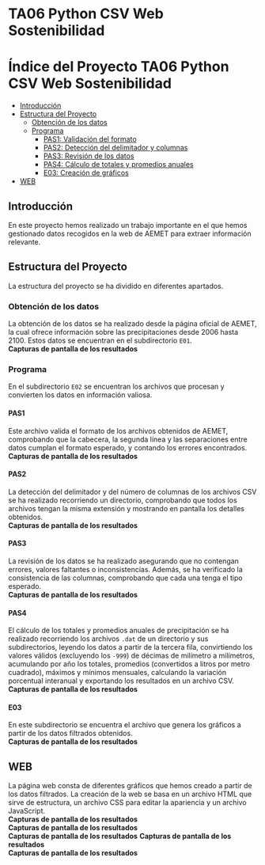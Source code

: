 # TA06 Python CSV Web Sostenibilidad

# Índice del Proyecto TA06 Python CSV Web Sostenibilidad

- [Introducción](#introducción)
- [Estructura del Proyecto](#estructura-del-proyecto)
  - [Obtención de los datos](#obtención-de-los-datos)
  - [Programa](#programa)
    - [PAS1: Validación del formato](#pas1-validación-del-formato)
    - [PAS2: Detección del delimitador y columnas](#pas2-detección-del-delimitador-y-columnas)
    - [PAS3: Revisión de los datos](#pas3-revisión-de-los-datos)
    - [PAS4: Cálculo de totales y promedios anuales](#pas4-cálculo-de-totales-y-promedios-anuales)
    - [E03: Creación de gráficos](#e03-creación-de-gráficos)
- [WEB](#web)


## Introducción
En este proyecto hemos realizado un trabajo importante en el que hemos gestionado datos recogidos en la web de AEMET para extraer información relevante.

## Estructura del Proyecto
La estructura del proyecto se ha dividido en diferentes apartados.

### Obtención de los datos
La obtención de los datos se ha realizado desde la página oficial de AEMET, la cual ofrece información sobre las precipitaciones desde 2006 hasta 2100. Estos datos se encuentran en el subdirectorio `E01`.  
**Capturas de pantalla de los resultados**

### Programa
En el subdirectorio `E02` se encuentran los archivos que procesan y convierten los datos en información valiosa.

#### PAS1
Este archivo valida el formato de los archivos obtenidos de AEMET, comprobando que la cabecera, la segunda línea y las separaciones entre datos cumplan el formato esperado, y contando los errores encontrados.  
**Capturas de pantalla de los resultados**

#### PAS2
La detección del delimitador y del número de columnas de los archivos CSV se ha realizado recorriendo un directorio, comprobando que todos los archivos tengan la misma extensión y mostrando en pantalla los detalles obtenidos.  
**Capturas de pantalla de los resultados**

#### PAS3
La revisión de los datos se ha realizado asegurando que no contengan errores, valores faltantes o inconsistencias. Además, se ha verificado la consistencia de las columnas, comprobando que cada una tenga el tipo esperado.  
**Capturas de pantalla de los resultados**

#### PAS4
El cálculo de los totales y promedios anuales de precipitación se ha realizado recorriendo los archivos `.dat` de un directorio y sus subdirectorios, leyendo los datos a partir de la tercera fila, convirtiendo los valores válidos (excluyendo los `-999`) de décimas de milímetro a milímetros, acumulando por año los totales, promedios (convertidos a litros por metro cuadrado), máximos y mínimos mensuales, calculando la variación porcentual interanual y exportando los resultados en un archivo CSV.  
**Capturas de pantalla de los resultados**  

#### E03
En este subdirectorio se encuentra el archivo que genera los gráficos a partir de los datos filtrados obtenidos.  
**Capturas de pantalla de los resultados**

## WEB
La página web consta de diferentes gráficos que hemos creado a partir de los datos filtrados. La creación de la web se basa en un archivo HTML que sirve de estructura, un archivo CSS para editar la apariencia y un archivo JavaScript.  
**Capturas de pantalla de los resultados**  
**Capturas de pantalla de los resultados**  
**Capturas de pantalla de los resultados**
**Capturas de pantalla de los resultados**  
**Capturas de pantalla de los resultados**
